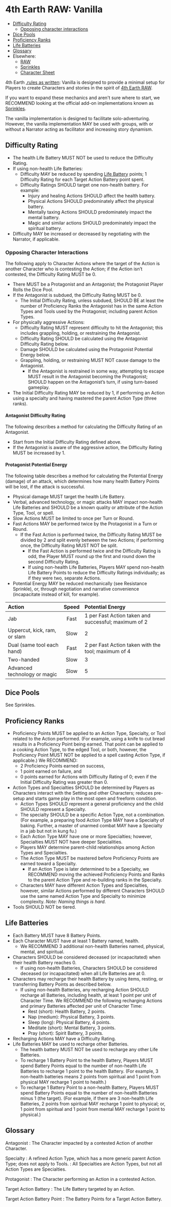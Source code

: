 # 4th Earth RAW: Vanilla

- [Difficulty Rating](#difficulty-rating)
	- [Opposing character interactions](#opposing-character-interactions)
- [Dice Pools](#dice-pools)
- [Proficiency Ranks](#proficiency-ranks)
- [Life Batteries](#life-batteries)
- [Glossary](#glossary)
- Elsewhere:
	- [RAW](/)
	- [Sprinkles](/sprinkles/)
	- [Character Sheet](/vanilla/character-sheet.pdf)

4th Earth [.rules as written](RAW): Vanilla is designed to provide a minimal setup for Players to create Characters and stories in the spirit of [4th Earth RAW](/).

If you want to expand these mechanics and aren't sure where to start, we RECOMMEND looking at the official add-on implementations known as [Sprinkles](/sprinkles/).

The vanilla implementation is designed to facilitate solo-adventuring. However, the vanilla implementation MAY be used with groups, with or without a Narrator acting as facilitator and increasing story dynamism.

## Difficulty Rating

- The health Life Battery MUST NOT be used to reduce the Difficulty Rating.
- If using non-health Life Batteries:
    - Difficulty MAY be reduced by spending [Life Battery](#life-batteries) points; 1 Difficulty Rating for each Target Action Battery point spent.
    - Difficulty Ratings SHOULD target one non-health battery. For example:
	    - Injury and healing Actions SHOULD affect the health battery.
	    - Physical Actions SHOULD predominately affect the physical battery.
	    - Mentally taxing Actions SHOULD predominately impact the mental battery.
	    - Magic and similar actions SHOULD predominately impact the spiritual battery.
- Difficulty MAY be increased or decreased by negotiating with the Narrator, if applicable.

### Opposing Character Interactions

The following apply to Character Actions where the target of the Action is another Character who is contesting the Action; if the Action isn’t contested, the Difficulty Rating MUST be 0.

- There MUST be a Protagonist and an Antagonist; the Protagonist Player Rolls the Dice Pool.
- If the Antagonist is subdued, the Difficulty Rating MUST be 0.
    - The Initial Difficulty Rating, unless subdued, SHOULD BE at least the number of Proficiency Ranks the Antagonist has in the same Action Types and Tools used by the Protagonist; including parent Action Types.
- For physically aggressive Actions:
	- Difficulty Rating MUST represent difficulty to hit the Antagonist; this includes grappling, holding, or restraining the Antagonist.
	- Difficulty Rating SHOULD be calculated using the Antagonist Difficulty Rating below.
	- Damage SHOULD be calculated using the Protagonist Potential Energy below.
	- Grappling, holding, or restraining MUST NOT cause damage to the Antagonist.
		- If the Antagonist is restrained in some way, attempting to escape MUST result in the Antagonist becoming the Protagonist; SHOULD happen on the Antagonist’s turn, if using turn-based gameplay.
- The Initial Difficulty Rating MAY be reduced by 1, if performing an Action using a specialty and having mastered the parent Action Type (three ranks).

#### Antagonist Difficulty Rating

The following describes a method for calculating the Difficulty Rating of an Antagonist.

- Start from the Initial Difficulty Rating defined above.
- If the Antagonist is aware of the aggressive action, the Difficulty Rating MUST be increased by 1.

#### Protagonist Potential Energy

The following table describes a method for calculating the Potential Energy (damage) of an attack, which determines how many health Battery Points will be lost, if the attack is successful.

- Physical damage MUST target the health Life Battery.
- Verbal, advanced technology, or magic attacks MAY impact non-health Life Batteries and SHOULD be a known quality or attribute of the Action Type, Tool, or spell.
- Slow Actions MUST be limited to once per Turn or Round.
- Fast Actions MAY be performed twice by the Protagonist in a Turn or Round.
	- If the Fast Action is performed twice, the Difficulty Rating MUST be divided by 2 and split evenly between the two Actions; if performing once, the Difficulty Rating MUST NOT be split.
		- If the Fast Action is performed twice and the Difficulty Rating is odd, the Player MUST round up the first and round down the second Difficulty Rating.
		- If using non-health Life Batteries, Players MAY spend non-health Life Battery Points to reduce the Difficulty Ratings individually; as if they were two, separate Actions.
- Potential Energy MAY be reduced mechanically (see Resistance Sprinkle), or, through negotiation and narrative convenience (incapacitate instead of kill, for example).

|Action                       |Speed |Potential Energy                                     |
|:----------------------------|:----:|:----------------------------------------------------|
|Jab                          |Fast  |1 per Fast Action taken and successful; maximum of 2 |
|Uppercut, kick, ram, or slam |Slow  |2                                                    |
|Dual (same tool each hand)   |Fast  |2 per Fast Action taken with the tool; maximum of 4  |
|Two-handed                   |Slow  |3                                                    |
|Advanced technology or magic |Slow  |5                                                    |

## Dice Pools

See Sprinkles.

## Proficiency Ranks

- Proficiency Points MUST be applied to an Action Type, Specialty, or Tool related to the Action performed. (For example, using a knife to cut bread results in a Proficiency Point being earned. That point can be applied to a cooking Action Type, to the edged Tool, or both, however, the Proficiency Point MUST NOT be applied to a spell casting Action Type, if applicable.) We RECOMMEND:
	- 2 Proficiency Points earned on success,
	- 1 point earned on failure, and
	- 0 points earned for Actions with Difficulty Rating of 0; even if the Initial Difficulty Rating was greater than 0.
- Action Types and Specialties SHOULD be determined by Players as Characters interact with the Setting and other Characters; reduces pre-setup and starts game play in the most open and freeform condition.
	- Action Types SHOULD represent a general proficiency and the child SHOULD represent a Specialty.
	- The specialty SHOULD be a specific Action Type, not a combination. (For example, a preparing food Action Type MAY have a Specialty of baking. Further, a master of unarmed combat MAY have a Specialty in a jab but not in kung fu.)
	- Each Action Type MAY have one or more Specialties; however, Specialties MUST NOT have deeper Specialities.
	- Players MAY determine parent-child relationships among Action Types and Specialties.
	- The Action Type MUST be mastered before Proficiency Points are earned toward a  Specialty.
		- If an Action Type is later determined to be a Specialty, we RECOMMEND moving the achieved Proficiency Points and Ranks to the parent Action Type and re-building ranks in the Specialty.
	- Characters MAY have different Action Types and Specialties, however, similar Actions performed by different Characters SHOULD use the same named Action Type and Specialty to minimize complexity. *Note: Naming things is hard.*
- Tools SHOULD NOT be tiered.

## Life Batteries

- Each Battery MUST have 8 Battery Points.
- Each Character MUST have at least 1 Battery named, health.
	- We RECOMMEND 3 additional non-health Batteries named, physical, mental, and spiritual.
- Characters SHOULD be considered deceased (or incapacitated) when their health Battery reaches 0.
	- If using non-health Batteries, Characters SHOULD be considered deceased (or incapacitated) when all Life Batteries are at 0.
- Characters may recharge their health Battery by using items, resting, or transferring Battery Points as described below.
	- If using non-health Batteries, any recharging Action SHOULD recharge all Batteries, including health, at least 1 point per unit of Character Time. We RECOMMEND the following recharging Actions and primary Batteries affected per unit of Character Time:
	   - Rest (short): Health Battery, 2 points.
	   - Nap (medium): Physical Battery, 3 points.
	   - Sleep (long): Physical Battery, 4 points.
	   - Meditate (short): Mental Battery, 3 points.
	   - Pray (short): Spirit Battery, 3 points.
- Recharging Actions MAY have a Difficulty Rating.
- Life Batteries MAY be used to recharge other Batteries.
	- The health battery MUST NOT be used to recharge any other Life Batteries.
	- To recharge 1 Battery Point to the health Battery, Players MUST spend Battery Points equal to the number of non-health Life Batteries to recharge 1 point to the health Battery. (For example, 3 non-health batteries means 2 points from spiritual and 1 point from physical MAY recharge 1 point to health.)
    - To recharge 1 Battery Point to a non-health Battery, Players MUST spend Battery Points equal to the number of non-health Batteries minus 1 (the target). (For example, if there are 3 non-health Life Batteries, 2 points from spiritual MAY recharge 1 point to physical; or, 1 point from spiritual and 1 point from mental MAY recharge 1 point to physical.)

## Glossary

Antagonist
:    The Character impacted by a contested Action of another Character.

Specialty
:    A refined Action Type, which has a more generic parent Action Type; does not apply to Tools.
:    All Specialties are Action Types, but not all Action Types are Specialties.

Protagonist
:    The Character performing an Action in a contested Action.

Target Action Battery
:    The Life Battery targeted by an Action.

Target Action Battery Point
:    The Battery Points for a Target Action Battery.
